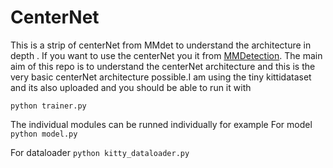 # CenterNet
This is a strip of centerNet from MMdet to understand the architecture in depth . If you want to use the centerNet you it from [MMDetection](https://mmdetection.readthedocs.io/en/v2.13.0/index.html). 
The main aim of this repo is to understand the centerNet architecture and this is the very basic centerNet architecture possible.I am using the tiny kittidataset and its also uploaded and you should be able to run it with

`python trainer.py`


The individual modules can be runned individually for example
For model
`python model.py`

For dataloader
`python kitty_dataloader.py`
